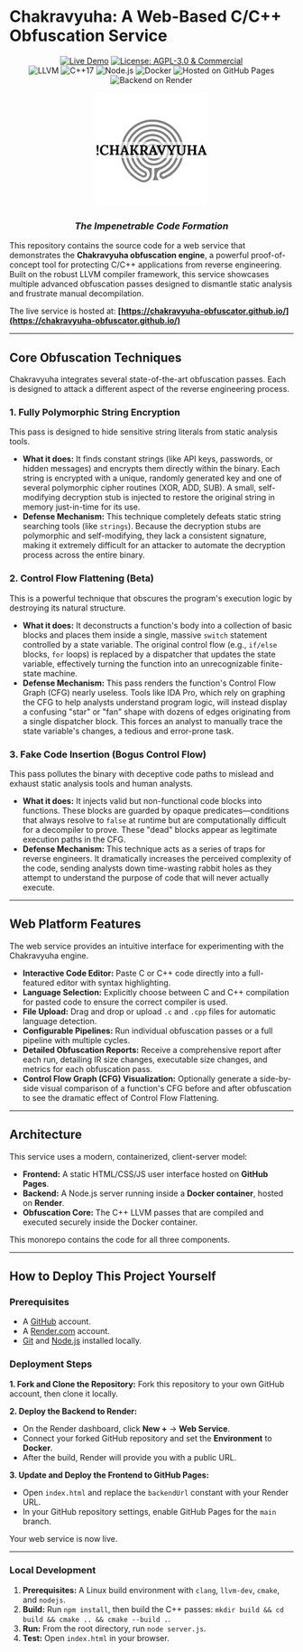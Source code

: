 # Chakravyuha: A Web-Based C/C++ Obfuscation Service

<p align="center">
  <!-- Status & License Badges -->
  <a href="https://chakravyuha-obfuscator.github.io/" target="_blank"><img src="https://img.shields.io/badge/Live-Demo-brightgreen?style=for-the-badge" alt="Live Demo"></a>
  <a href="./LICENSE" target="_blank"><img src="https://img.shields.io/badge/License-AGPL--3.0%20%26%20Commercial-blue?style=for-the-badge" alt="License: AGPL-3.0 & Commercial"></a>
  <br>
  <!-- Tech Stack Badges -->
  <img src="https://img.shields.io/badge/LLVM-Compiler-blue?style=for-the-badge&logo=llvm" alt="LLVM">
  <img src="https://img.shields.io/badge/C++-17-blue.svg?style=for-the-badge&logo=c%2B%2B" alt="C++17">
  <img src="https://img.shields.io/badge/Node.js-LTS-339933?style=for-the-badge&logo=node.js" alt="Node.js">
  <img src="https://img.shields.io/badge/Docker-Containerized-2496ED?style=for-the-badge&logo=docker" alt="Docker">
  <!-- Deployment Badges -->
  <img src="https://img.shields.io/badge/Hosted-GH%20Pages-181717?style=for-the-badge&logo=github" alt="Hosted on GitHub Pages">
  <img src="https://img.shields.io/badge/Backend-Render-46E3B7?style=for-the-badge&logo=render" alt="Backend on Render">
</p>

<p align="center">
  <a href="https://chakravyuha-obfuscator.github.io/" target="_blank">
    <img src="./assets/chakravyuha_logo.png" alt="Chakravyuha Logo" width="200">
  </a>
</p>
<h3 align="center"><i>The Impenetrable Code Formation</i></h3>

This repository contains the source code for a web service that demonstrates the **Chakravyuha obfuscation engine**, a powerful proof-of-concept tool for protecting C/C++ applications from reverse engineering. Built on the robust LLVM compiler framework, this service showcases multiple advanced obfuscation passes designed to dismantle static analysis and frustrate manual decompilation.

The live service is hosted at: **[https://chakravyuha-obfuscator.github.io/](https://chakravyuha-obfuscator.github.io/)**

---

## Core Obfuscation Techniques

Chakravyuha integrates several state-of-the-art obfuscation passes. Each is designed to attack a different aspect of the reverse engineering process.

### 1. Fully Polymorphic String Encryption
This pass is designed to hide sensitive string literals from static analysis tools.

*   **What it does:** It finds constant strings (like API keys, passwords, or hidden messages) and encrypts them directly within the binary. Each string is encrypted with a unique, randomly generated key and one of several polymorphic cipher routines (XOR, ADD, SUB). A small, self-modifying decryption stub is injected to restore the original string in memory just-in-time for its use.
*   **Defense Mechanism:** This technique completely defeats static string searching tools (like `strings`). Because the decryption stubs are polymorphic and self-modifying, they lack a consistent signature, making it extremely difficult for an attacker to automate the decryption process across the entire binary.

### 2. Control Flow Flattening (Beta)
This is a powerful technique that obscures the program's execution logic by destroying its natural structure.

*   **What it does:** It deconstructs a function's body into a collection of basic blocks and places them inside a single, massive `switch` statement controlled by a state variable. The original control flow (e.g., `if/else` blocks, `for` loops) is replaced by a dispatcher that updates the state variable, effectively turning the function into an unrecognizable finite-state machine.
*   **Defense Mechanism:** This pass renders the function's Control Flow Graph (CFG) nearly useless. Tools like IDA Pro, which rely on graphing the CFG to help analysts understand program logic, will instead display a confusing "star" or "fan" shape with dozens of edges originating from a single dispatcher block. This forces an analyst to manually trace the state variable's changes, a tedious and error-prone task.

### 3. Fake Code Insertion (Bogus Control Flow)
This pass pollutes the binary with deceptive code paths to mislead and exhaust static analysis tools and human analysts.

*   **What it does:** It injects valid but non-functional code blocks into functions. These blocks are guarded by opaque predicates—conditions that always resolve to `false` at runtime but are computationally difficult for a decompiler to prove. These "dead" blocks appear as legitimate execution paths in the CFG.
*   **Defense Mechanism:** This technique acts as a series of traps for reverse engineers. It dramatically increases the perceived complexity of the code, sending analysts down time-wasting rabbit holes as they attempt to understand the purpose of code that will never actually execute.

---

## Web Platform Features

The web service provides an intuitive interface for experimenting with the Chakravyuha engine.

*   **Interactive Code Editor:** Paste C or C++ code directly into a full-featured editor with syntax highlighting.
*   **Language Selection:** Explicitly choose between C and C++ compilation for pasted code to ensure the correct compiler is used.
*   **File Upload:** Drag and drop or upload `.c` and `.cpp` files for automatic language detection.
*   **Configurable Pipelines:** Run individual obfuscation passes or a full pipeline with multiple cycles.
*   **Detailed Obfuscation Reports:** Receive a comprehensive report after each run, detailing IR size changes, executable size changes, and metrics for each obfuscation pass.
*   **Control Flow Graph (CFG) Visualization:** Optionally generate a side-by-side visual comparison of a function's CFG before and after obfuscation to see the dramatic effect of Control Flow Flattening.

---

## Architecture

This service uses a modern, containerized, client-server model:

*   **Frontend:** A static HTML/CSS/JS user interface hosted on **GitHub Pages**.
*   **Backend:** A Node.js server running inside a **Docker container**, hosted on **Render**.
*   **Obfuscation Core:** The C++ LLVM passes that are compiled and executed securely inside the Docker container.

This monorepo contains the code for all three components.

---

## How to Deploy This Project Yourself

### Prerequisites

*   A [GitHub](https://github.com) account.
*   A [Render.com](https://render.com) account.
*   [Git](https://git-scm.com/) and [Node.js](https://nodejs.org/) installed locally.

### Deployment Steps

**1. Fork and Clone the Repository:**
   Fork this repository to your own GitHub account, then clone it locally.

**2. Deploy the Backend to Render:**
   - On the Render dashboard, click **New +** -> **Web Service**.
   - Connect your forked GitHub repository and set the **Environment** to **Docker**.
   - After the build, Render will provide you with a public URL.

**3. Update and Deploy the Frontend to GitHub Pages:**
   - Open `index.html` and replace the `backendUrl` constant with your Render URL.
   - In your GitHub repository settings, enable GitHub Pages for the `main` branch.

Your web service is now live.

---

### Local Development

1.  **Prerequisites:** A Linux build environment with `clang`, `llvm-dev`, `cmake`, and `nodejs`.
2.  **Build:** Run `npm install`, then build the C++ passes: `mkdir build && cd build && cmake .. && cmake --build .`.
3.  **Run:** From the root directory, run `node server.js`.
4.  **Test:** Open `index.html` in your browser.